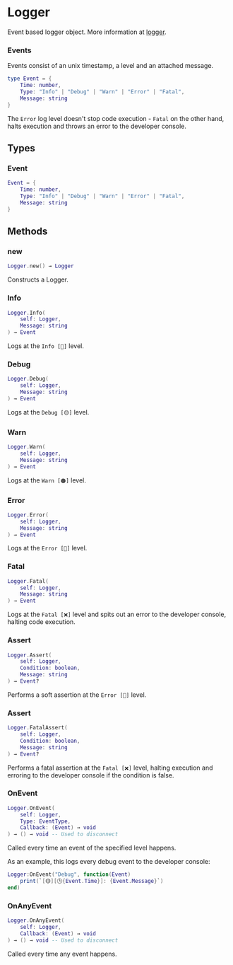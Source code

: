 # Logger
Event based logger object. More information at [logger](/guide/guides/logging).

### Events
Events consist of an unix timestamp, a level and an attached message.
```lua
type Event = {
    Time: number,
    Type: "Info" | "Debug" | "Warn" | "Error" | "Fatal",
    Message: string
}
```
The `Error` log level doesn't stop code execution - `Fatal` on the other hand, halts execution and throws an error to the developer console.

## Types

### Event
```lua
Event = {
    Time: number,
    Type: "Info" | "Debug" | "Warn" | "Error" | "Fatal",
    Message: string
}
```

## Methods

### new
```lua
Logger.new() → Logger
```
Constructs a Logger.

### Info
```lua
Logger.Info(
    self: Logger,
    Message: string
) → Event
```
Logs at the `Info [🔵]` level.

### Debug
```lua
Logger.Debug(
    self: Logger,
    Message: string
) → Event
```
Logs at the `Debug [🟡]` level.

### Warn
```lua
Logger.Warn(
    self: Logger,
    Message: string
) → Event
```
Logs at the `Warn [🟠]` level.

### Error
```lua
Logger.Error(
    self: Logger,
    Message: string
) → Event
```
Logs at the `Error [🔴]` level.

### Fatal
```lua
Logger.Fatal(
    self: Logger,
    Message: string
) → Event
```
Logs at the `Fatal [❌]` level and spits out an error to the developer console, halting code execution.

### Assert
```lua
Logger.Assert(
    self: Logger,
    Condition: boolean,
    Message: string
) → Event?
```
Performs a soft assertion at the `Error [🔴]` level.

### Assert
```lua
Logger.FatalAssert(
    self: Logger,
    Condition: boolean,
    Message: string
) → Event?
```
Performs a fatal assertion at the `Fatal [❌]` level, halting execution and erroring to the developer console if the condition is false.

### OnEvent
```lua
Logger.OnEvent(
    self: Logger,
    Type: EventType,
    Callback: (Event) → void
) → () → void -- Used to disconnect
```
Called every time an event of the specified level happens.

As an example, this logs every debug event to the developer console:
```lua
Logger:OnEvent("Debug", function(Event)
    print(`[🟡][🕒{Event.Time}]: {Event.Message}`)
end)
```

### OnAnyEvent
```lua
Logger.OnAnyEvent(
    self: Logger,
    Callback: (Event) → void
) → () → void -- Used to disconnect
```
Called every time any event happens.